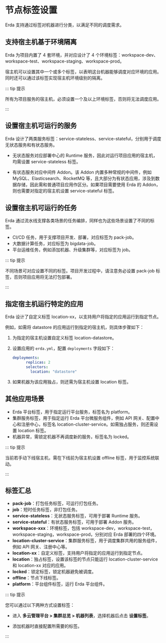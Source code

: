 # 节点标签设置

Erda 支持通过标签对机器进行分类，以满足不同的调度需求。

## 支持宿主机基于环境隔离

Erda 为项目内置了 4 套环境，并对应设计了 4 个环境标签：workspace-dev、workspace-test、workspace-staging、workspace-prod。

宿主机可以设置其中一个或多个标签，以表明这台机器能够调度对应环境的应用。同时还可以通过该标签实现宿主机环境级别的隔离。

::: tip 提示

所有为项目服务的宿主机，必须设置一个及以上环境标签，否则将无法调度应用。

:::

## 设置宿主机可运行的服务

Erda 设计了两类服务标签：service-stateless、service-stateful，分别用于调度无状态服务和有状态服务。

* 无状态服务对应部署中心的 Runtime 服务，因此对运行项目应用的宿主机，均需设置 service-stateless 标签。

* 有状态服务对应中间件 Addon。该 Addon 内置多种常规的中间件，例如 MySQL、Elasticsearch、RocketMQ 等，且大部分为有状态应用，涉及到数据存储，因此需和普通项目应用作区分。如果项目需要使用 Erda 的 Addon，则也需要对指定的宿主机设置 service-stateful 标签。

## 设置宿主机可运行的任务

Erda 通过流水线支撑各类场景的任务编排，同样也为这些场景设置了不同的标签。

- CI/CD 任务，用于支撑项目开发、部署，对应标签为 pack-job。
- 大数据计算任务，对应标签为 bigdata-job。
- 平台运维任务，例如添加机器、升级集群等，对应标签为 job。

::: tip 提示

不同场景可对应设置不同的标签。项目开发过程中，请注意务必设置 pack-job 标签，否则项目应用将无法打包部署。

:::

## 指定宿主机运行特定的应用

Erda 设计了自定义标签 location-xx，以支持用户将指定的应用运行到指定节点。

例如，如需将 datastore 的应用运行到指定的宿主机，则具体步骤如下：

1. 为指定的宿主机设置自定义标签 location-datastore。

2. 设置应用的 `erda.yml`，配置 `deployments` 字段如下：

   ```yaml
   deployments:
         replicas: 2
         selectors:
           location: "datastore"
   ```

3. 如果机器为该应用独占，则还需为宿主机设置 location 标签。

## 其他应用场景

- Erda 平台标签，用于指定运行平台服务，标签名为 platform。
- 集群服务标签，用于指定运行 Erda 平台微服务组件，例如 API 网关、配置中心和注册中心，标签名 location-cluster-service。如需独占服务，则还需设置 location 标签。
- 机器异常，需锁定机器不再调度新的服务，标签名为 locked。

::: tip 提示

当前若手动下线宿主机，需在下线前为宿主机设置 offline 标签，用于监控系统联动。

:::

## 标签汇总

- **pack-job**：打包任务标签，可运行打包任务。
- **job**：短时任务标签，非打包任务。
- **service-stateless**：无状态服务标签，可用于部署 Runtime 服务。
- **service-stateful**：有状态服务标签，可用于部署 Addon 服务。
- **workspace-xxx**：环境标签，包括 workspace-dev，workspace-test，workspace-staging，workspace-prod，分别对应 Erda 部署的四个环境。
- **location-cluster-service**：集群服务标签，用于调度集群共用的服务组件，例如 API 网关、注册中心等。
- **location-xx**：自定义标签，支持用户将指定的应用运行到指定节点。
- **location**：独占标签，设置该标签的节点只能运行 location-cluster-service 和 location-xx 对应的应用。
- **locked**：锁定标签，锁定机器避免被调度。
- **offline**：节点下线标签。
- **platform**：平台组件标签，运行 Erda 平台组件。

::: tip 提示

您可以通过以下两种方式设置标签：

* 进入 **多云管理平台 > 集群总览 > 机器列表**，选择机器后点击 **设置标签**。

* 添加机器时直接配置所需要的标签。

:::
